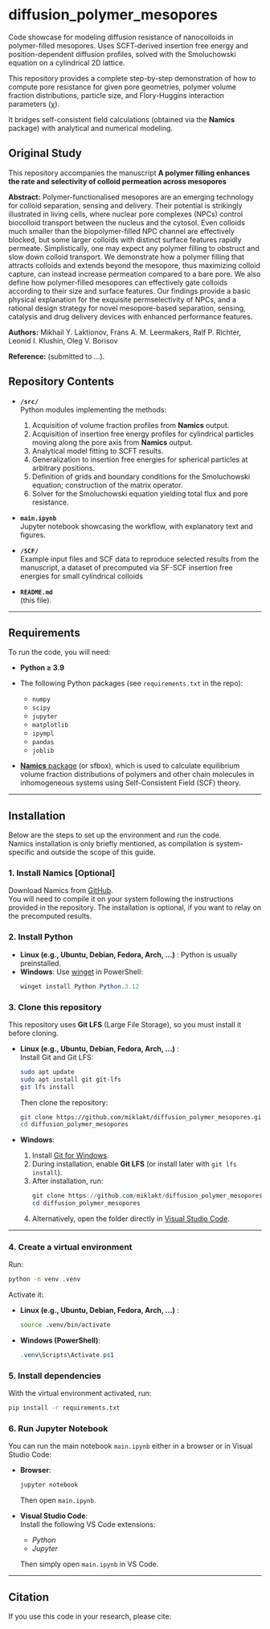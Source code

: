 # diffusion_polymer_mesopores
Code showcase for modeling diffusion resistance of nanocolloids in polymer-filled mesopores. Uses SCFT-derived insertion free energy and position-dependent diffusion profiles, solved with the Smoluchowski equation on a cylindrical 2D lattice.

This repository provides a complete step-by-step demonstration of how to compute pore resistance for given pore geometries, polymer volume fraction distributions, particle size, and Flory-Huggins interaction parameters (χ).  

It bridges self-consistent field calculations (obtained via the **Namics** package) with analytical and numerical modeling.

## Original Study

This repository accompanies the manuscript **A polymer filling enhances the rate and selectivity of colloid permeation across mesopores**

**Abstract:**
Polymer-functionalised mesopores are an emerging technology for colloid separation, sensing and delivery.
Their potential is strikingly illustrated in living cells, where nuclear pore complexes (NPCs) control biocolloid transport between the nucleus and the cytosol.
Even colloids much smaller than the biopolymer-filled NPC channel are effectively blocked, but some larger colloids with distinct surface features rapidly permeate.
Simplistically, one may expect any polymer filling to obstruct and slow down colloid transport.
We demonstrate how a polymer filling that attracts colloids and extends beyond the mesopore, thus maximizing colloid capture, can instead increase permeation compared to a bare pore.
We also define how polymer-filled mesopores can effectively gate colloids according to their size and surface features.
Our findings provide a basic physical explanation for the exquisite permselectivity of NPCs, and a rational design strategy for novel mesopore-based separation, sensing, catalysis and drug delivery devices with enhanced performance features.

**Authors:** Mikhail Y. Laktionov, Frans A. M. Leermakers, Ralf P. Richter, Leonid I. Klushin, Oleg V. Borisov

**Reference:**  (submitted to ...).

## Repository Contents

- **`/src/`**  
  Python modules implementing the methods:
  1. Acquisition of volume fraction profiles from **Namics** output.  
  2. Acquisition of insertion free energy profiles for cylindrical particles moving along the pore axis from **Namics** output.
  3. Analytical model fitting to SCFT results.  
  4. Generalization to insertion free energies for spherical particles at arbitrary positions.  
  5. Definition of grids and boundary conditions for the Smoluchowski equation; construction of the matrix operator.  
  6. Solver for the Smoluchowski equation yielding total flux and pore resistance.  

- **`main.ipynb`**  
  Jupyter notebook showcasing the workflow, with explanatory text and figures.  

- **`/SCF/`**  
  Example input files and SCF data to reproduce selected results from the manuscript, a dataset of precomputed via SF-SCF insertion free energies for small cylindrical colloids

- **`README.md`**  
  (this file).  

---

## Requirements

To run the code, you will need:

- **Python ≥ 3.9**  
- The following Python packages (see `requirements.txt` in the repo):
  - `numpy`
  - `scipy`
  - `jupyter`
  - `matplotlib`
  - `ipympl`
  - `pandas`
  - `joblib`

- [**Namics** package](https://github.com/leermakers/Namics.git) (or sfbox), which is used to calculate equilibrium volume fraction distributions of polymers and other chain molecules in inhomogeneous systems using Self-Consistent Field (SCF) theory.

---

## Installation

Below are the steps to set up the environment and run the code.  
Namics installation is only briefly mentioned, as compilation is system-specific and outside the scope of this guide.

### 1. Install Namics [Optional]

Download Namics from [GitHub](https://github.com/leermakers/Namics.git).  
You will need to compile it on your system following the instructions provided in the repository.
The installation is optional, if you want to relay on the precomputed results.

### 2. Install Python

- **Linux (e.g., Ubuntu, Debian, Fedora, Arch, …)**  : Python is usually preinstalled.  
- **Windows**: Use [winget](https://learn.microsoft.com/en-us/windows/package-manager/winget/) in PowerShell:  
  ```powershell
  winget install Python.Python.3.12
  ```

### 3. Clone this repository

This repository uses **Git LFS** (Large File Storage), so you must install it before cloning.

- **Linux (e.g., Ubuntu, Debian, Fedora, Arch, …)**  :  
  Install Git and Git LFS:  
  ```bash
  sudo apt update
  sudo apt install git git-lfs
  git lfs install
  ```  
  Then clone the repository:  
  ```bash
  git clone https://github.com/miklakt/diffusion_polymer_mesopores.git
  cd diffusion_polymer_mesopores
  ```

- **Windows**:  
  1. Install [Git for Windows](https://git-scm.com/download/win).  
  2. During installation, enable **Git LFS** (or install later with `git lfs install`).  
  3. After installation, run:  
     ```powershell
     git clone https://github.com/miklakt/diffusion_polymer_mesopores.git
     cd diffusion_polymer_mesopores
     ```  
  4. Alternatively, open the folder directly in [Visual Studio Code](https://code.visualstudio.com/).

---

### 4. Create a virtual environment

Run:
```bash
python -m venv .venv
```
Activate it:
- **Linux (e.g., Ubuntu, Debian, Fedora, Arch, …)**  :  
  ```bash
  source .venv/bin/activate
  ```
- **Windows (PowerShell)**:  
  ```powershell
  .venv\Scripts\Activate.ps1
  ```

### 5. Install dependencies

With the virtual environment activated, run:
```bash
pip install -r requirements.txt
```

### 6. Run Jupyter Notebook

You can run the main notebook `main.ipynb` either in a browser or in Visual Studio Code:

- **Browser**:  
  ```bash
  jupyter notebook
  ```
  Then open `main.ipynb`.

- **Visual Studio Code**:  
  Install the following VS Code extensions:
  - *Python*
  - *Jupyter*

  Then simply open `main.ipynb` in VS Code.

---

## Citation

If you use this code in your research, please cite: